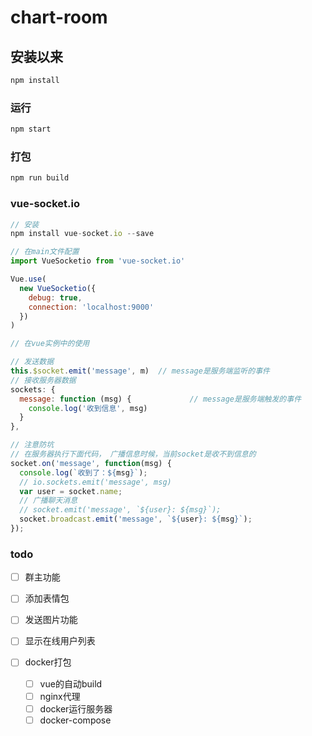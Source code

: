 # chart-room

## 安装以来
```sh
npm install
```

### 运行
```sh
npm start
```

### 打包
```sh
npm run build
```

### vue-socket.io

```js
// 安装
npm install vue-socket.io --save

// 在main文件配置
import VueSocketio from 'vue-socket.io'

Vue.use(
  new VueSocketio({
    debug: true,
    connection: 'localhost:9000'
  })
)

// 在vue实例中的使用

// 发送数据
this.$socket.emit('message', m)  // message是服务端监听的事件
// 接收服务器数据
sockets: {
  message: function (msg) {				// message是服务端触发的事件
    console.log('收到信息', msg)
  }
},

// 注意防坑
// 在服务器执行下面代码， 广播信息时候，当前socket是收不到信息的
socket.on('message', function(msg) {
  console.log(`收到了：${msg}`);
  // io.sockets.emit('message', msg)
  var user = socket.name;
  // 广播聊天消息
  // socket.emit('message', `${user}: ${msg}`);
  socket.broadcast.emit('message', `${user}: ${msg}`);
});

```



### todo

- [ ] 群主功能

- [ ]  添加表情包
- [ ] 发送图片功能
- [ ] 显示在线用户列表
- [ ] docker打包
  - [ ] vue的自动build
  - [ ] nginx代理
  - [ ] docker运行服务器
  - [ ] docker-compose